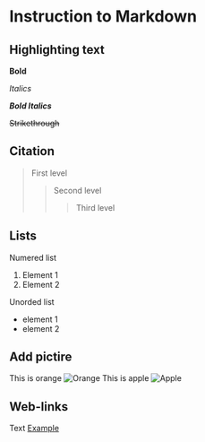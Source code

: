 # Instruction to Markdown

## Highlighting text 

**Bold**

*Italics*

***Bold Italics***

~~Strikethrough~~

## Citation
> First level
>> Second level
>>> Third level

## Lists
Numered list
1. Element 1
2. Element 2

Unorded list
* element 1
* element 2

## Add pictire
This is orange
![Orange](orange.jpg)
This is apple
![Apple](apple.jpg)

## Web-links
Text [Example](http://example.com "Promt")